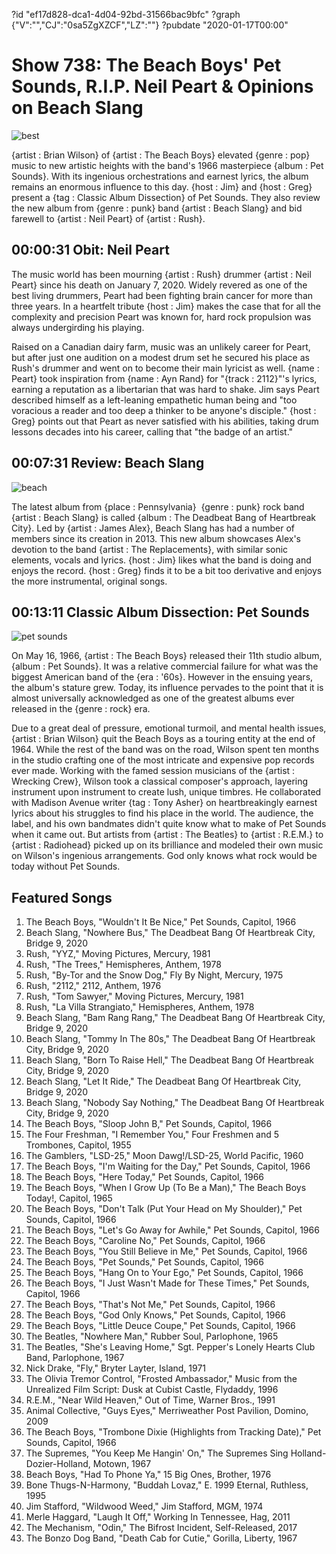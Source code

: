 ?id "ef17d828-dca1-4d04-92bd-31566bac9bfc"
?graph {"V":"","CJ":"0sa5ZgXZCF","LZ":""}
?pubdate "2020-01-17T00:00"
# Show 738: The Beach Boys' Pet Sounds, R.I.P. Neil Peart & Opinions on Beach Slang

![best](https://static.soundopinions.org/images/2020/petsounds.jpg)

{artist : Brian Wilson} of {artist : The Beach Boys} elevated {genre : pop} music to new artistic heights with the band's 1966 masterpiece {album : Pet Sounds}. With its ingenious orchestrations and earnest lyrics, the album remains an enormous influence to this day. {host : Jim} and {host : Greg} present a {tag : Classic Album Dissection} of Pet Sounds. They also review the new album from {genre : punk} band {artist : Beach Slang} and bid farewell to {artist : Neil Peart} of {artist : Rush}.



## 00:00:31 Obit: Neil Peart



The music world has been mourning {artist : Rush} drummer {artist : Neil Peart} since his death on January 7, 2020. Widely revered as one of the best living drummers, Peart had been fighting brain cancer for more than three years. In a heartfelt tribute {host : Jim} makes the case that for all the complexity and precision Peart was known for, hard rock propulsion was always undergirding his playing.

Raised on a Canadian dairy farm, music was an unlikely career for Peart, but after just one audition on a modest drum set he secured his place as Rush's drummer and went on to become their main lyricist as well. {name : Peart} took inspiration from {name : Ayn Rand} for "{track : 2112}"'s lyrics, earning a reputation as a libertarian that was hard to shake. Jim says Peart described himself as a left-leaning empathetic human being and "too voracious a reader and too deep a thinker to be anyone's disciple." {host : Greg} points out that Peart as never satisfied with his abilities, taking drum lessons decades into his career, calling that "the badge of an artist."



## 00:07:31 Review: Beach Slang

![beach](https://static.soundopinions.org/assets/738/CJ0.jpg)

The latest album from {place : Pennsylvania}  {genre : punk} rock band {artist : Beach Slang} is called {album : The Deadbeat Bang of Heartbreak City}. Led by {artist : James Alex}, Beach Slang has had a number of members since its creation in 2013. This new album showcases Alex's devotion to the band {artist : The Replacements}, with similar sonic elements, vocals and lyrics. {host : Jim} likes what the band is doing and enjoys the record. {host : Greg} finds it to be a bit too derivative and enjoys the more instrumental, original songs.



## 00:13:11 Classic Album Dissection: Pet Sounds

![pet sounds](https://static.soundopinions.org/assets/738/LZ0.jpg)

On May 16, 1966, {artist : The Beach Boys} released their 11th studio album, {album : Pet Sounds}. It was a relative commercial failure for what was the biggest American band of the {era : '60s}. However in the ensuing years, the album's stature grew. Today, its influence pervades to the point that it is almost universally acknowledged as one of the greatest albums ever released in the {genre : rock} era.

Due to a great deal of pressure, emotional turmoil, and mental health issues, {artist : Brian Wilson} quit the Beach Boys as a touring entity at the end of 1964. While the rest of the band was on the road, Wilson spent ten months in the studio crafting one of the most intricate and expensive pop records ever made. Working with the famed session musicians of the {artist : Wrecking Crew}, Wilson took a classical composer's approach, layering instrument upon instrument to create lush, unique timbres. He collaborated with Madison Avenue writer {tag : Tony Asher} on heartbreakingly earnest lyrics about his struggles to find his place in the world. The audience, the label, and his own bandmates didn't quite know what to make of Pet Sounds when it came out. But artists from {artist : The Beatles} to {artist : R.E.M.} to {artist : Radiohead} picked up on its brilliance and modeled their own music on Wilson's ingenious arrangements. God only knows what rock would be today without Pet Sounds.



## Featured Songs

1. The Beach Boys, "Wouldn't It Be Nice," Pet Sounds, Capitol, 1966
2. Beach Slang, "Nowhere Bus," The Deadbeat Bang Of Heartbreak City, Bridge 9, 2020
3. Rush, "YYZ," Moving Pictures, Mercury, 1981
4. Rush, "The Trees," Hemispheres, Anthem, 1978
5. Rush, "By-Tor and the Snow Dog," Fly By Night, Mercury, 1975
6. Rush, "2112," 2112, Anthem, 1976
7. Rush, "Tom Sawyer," Moving Pictures, Mercury, 1981
8. Rush, "La Villa Strangiato," Hemispheres, Anthem, 1978
9. Beach Slang, "Bam Rang Rang," The Deadbeat Bang Of Heartbreak City, Bridge 9, 2020
10. Beach Slang, "Tommy In The 80s," The Deadbeat Bang Of Heartbreak City, Bridge 9, 2020
11. Beach Slang, "Born To Raise Hell," The Deadbeat Bang Of Heartbreak City, Bridge 9, 2020
12. Beach Slang, "Let It Ride," The Deadbeat Bang Of Heartbreak City, Bridge 9, 2020
13. Beach Slang, "Nobody Say Nothing," The Deadbeat Bang Of Heartbreak City, Bridge 9, 2020
14. The Beach Boys, "Sloop John B," Pet Sounds, Capitol, 1966
15. The Four Freshman, "I Remember You," Four Freshmen and 5 Trombones, Capitol, 1955
16. The Gamblers, "LSD-25," Moon Dawg!/LSD-25, World Pacific, 1960
17. The Beach Boys, "I'm Waiting for the Day," Pet Sounds, Capitol, 1966
18. The Beach Boys, "Here Today," Pet Sounds, Capitol, 1966
19. The Beach Boys, "When I Grow Up (To Be a Man)," The Beach Boys Today!, Capitol, 1965
20. The Beach Boys, "Don't Talk (Put Your Head on My Shoulder)," Pet Sounds, Capitol, 1966
21. The Beach Boys, "Let's Go Away for Awhile," Pet Sounds, Capitol, 1966
22. The Beach Boys, "Caroline No," Pet Sounds, Capitol, 1966
23. The Beach Boys, "You Still Believe in Me," Pet Sounds, Capitol, 1966
24. The Beach Boys, "Pet Sounds," Pet Sounds, Capitol, 1966
25. The Beach Boys, "Hang On to Your Ego," Pet Sounds, Capitol, 1966
26. The Beach Boys, "I Just Wasn't Made for These Times," Pet Sounds, Capitol, 1966
27. The Beach Boys, "That's Not Me," Pet Sounds, Capitol, 1966
28. The Beach Boys, "God Only Knows," Pet Sounds, Capitol, 1966
29. The Beach Boys, "Little Deuce Coupe," Pet Sounds, Capitol, 1966
30. The Beatles, "Nowhere Man," Rubber Soul, Parlophone, 1965
31. The Beatles, "She's Leaving Home," Sgt. Pepper's Lonely Hearts Club Band, Parlophone, 1967
32. Nick Drake, "Fly," Bryter Layter, Island, 1971
33. The Olivia Tremor Control, "Frosted Ambassador," Music from the Unrealized Film Script: Dusk at Cubist Castle, Flydaddy, 1996
34. R.E.M., "Near Wild Heaven," Out of Time, Warner Bros., 1991
35. Animal Collective, "Guys Eyes," Merriweather Post Pavilion, Domino, 2009
36. The Beach Boys, "Trombone Dixie (Highlights from Tracking Date)," Pet Sounds, Capitol, 1966
37. The Supremes, "You Keep Me Hangin' On," The Supremes Sing Holland-Dozier-Holland, Motown, 1967
38. Beach Boys, "Had To Phone Ya," 15 Big Ones, Brother, 1976
39. Bone Thugs-N-Harmony, "Buddah Lovaz," E. 1999 Eternal, Ruthless, 1995
40. Jim Stafford, "Wildwood Weed," Jim Stafford, MGM, 1974
41. Merle Haggard, "Laugh It Off," Working In Tennessee, Hag, 2011
42. The Mechanism, "Odin," The Bifrost Incident, Self-Released, 2017
43. The Bonzo Dog Band, "Death Cab for Cutie," Gorilla, Liberty, 1967